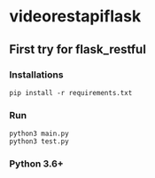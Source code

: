 # videorestapiflask
## First try for flask_restful
### Installations
`pip install -r requirements.txt`
### Run
`python3 main.py`<br>
`python3 test.py`
### Python 3.6+

